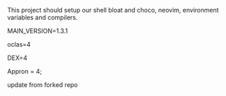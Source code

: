 This project should setup our shell bloat and choco, neovim, environment variables and compilers.


MAIN_VERSION=1.3.1

oclas=4




DEX=4


Appron = 4;

update from forked repo

